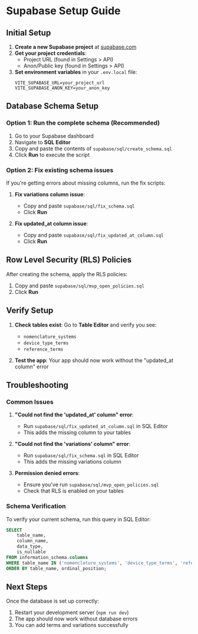 # Supabase Setup Guide

## Initial Setup

1. **Create a new Supabase project** at [supabase.com](https://supabase.com)
2. **Get your project credentials**:
   - Project URL (found in Settings > API)
   - Anon/Public key (found in Settings > API)
3. **Set environment variables** in your `.env.local` file:
   ```
   VITE_SUPABASE_URL=your_project_url
   VITE_SUPABASE_ANON_KEY=your_anon_key
   ```

## Database Schema Setup

### Option 1: Run the complete schema (Recommended)
1. Go to your Supabase dashboard
2. Navigate to **SQL Editor**
3. Copy and paste the contents of `supabase/sql/create_schema.sql`
4. Click **Run** to execute the script

### Option 2: Fix existing schema issues
If you're getting errors about missing columns, run the fix scripts:

1. **Fix variations column issue**:
   - Copy and paste `supabase/sql/fix_schema.sql`
   - Click **Run**

2. **Fix updated_at column issue**:
   - Copy and paste `supabase/sql/fix_updated_at_column.sql`
   - Click **Run**

## Row Level Security (RLS) Policies

After creating the schema, apply the RLS policies:
1. Copy and paste `supabase/sql/mvp_open_policies.sql`
2. Click **Run**

## Verify Setup

1. **Check tables exist**: Go to **Table Editor** and verify you see:
   - `nomenclature_systems`
   - `device_type_terms`
   - `reference_terms`

2. **Test the app**: Your app should now work without the "updated_at column" error

## Troubleshooting

### Common Issues

1. **"Could not find the 'updated_at' column" error**:
   - Run `supabase/sql/fix_updated_at_column.sql` in SQL Editor
   - This adds the missing column to your tables

2. **"Could not find the 'variations' column" error**:
   - Run `supabase/sql/fix_schema.sql` in SQL Editor
   - This adds the missing variations column

3. **Permission denied errors**:
   - Ensure you've run `supabase/sql/mvp_open_policies.sql`
   - Check that RLS is enabled on your tables

### Schema Verification

To verify your current schema, run this query in SQL Editor:

```sql
SELECT 
    table_name,
    column_name,
    data_type,
    is_nullable
FROM information_schema.columns 
WHERE table_name IN ('nomenclature_systems', 'device_type_terms', 'reference_terms')
ORDER BY table_name, ordinal_position;
```

## Next Steps

Once the database is set up correctly:
1. Restart your development server (`npm run dev`)
2. The app should now work without database errors
3. You can add terms and variations successfully
